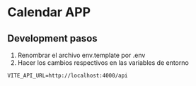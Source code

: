 # Calendar APP


## Development pasos

1. Renombrar el archivo env.template por .env
2. Hacer los cambios respectivos en las variables de entorno

```
VITE_API_URL=http://localhost:4000/api

```